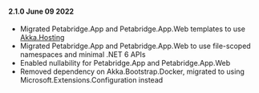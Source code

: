 #### 2.1.0 June 09 2022 ####

- Migrated Petabridge.App and Petabridge.App.Web templates to use [Akka.Hosting](https://github.com/akkadotnet/Akka.Hosting)
- Migrated Petabridge.App and Petabridge.App.Web to use file-scoped namespaces and minimal .NET 6 APIs
- Enabled nullability for Petabridge.App and Petabridge.App.Web
- Removed dependency on Akka.Bootstrap.Docker, migrated to using Microsoft.Extensions.Configuration instead
